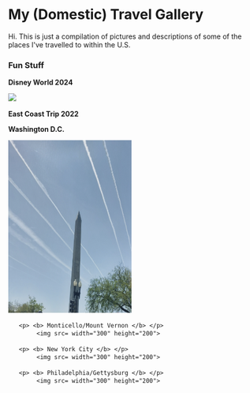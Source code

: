 <!DOCTYPE html>
<html>

<body> 
<h1> <B> My (Domestic) Travel Gallery </B> </h1>
<p> Hi. This is just a compilation of pictures and descriptions of some of the places I've travelled to within the U.S. </p>
 </body>

<body> 
<h3> Fun Stuff </h3>
<p> <b> Disney World 2024 </b> </p>
  <img src= width="300" height="200">
<p> <b> East Coast Trip 2022 </b> </p>
       <p> <b> Washington D.C. </b> </p>
            <img src=WashingtonMonument.jpeg width="250" height="350">
 
       <p> <b> Monticello/Mount Vernon </b> </p>
            <img src= width="300" height="200">
            
       <p> <b> New York City </b> </p>
            <img src= width="300" height="200">
            
       <p> <b> Philadelphia/Gettysburg </b> </p>
            <img src= width="300" height="200">
       
 </body>
 
</html>
